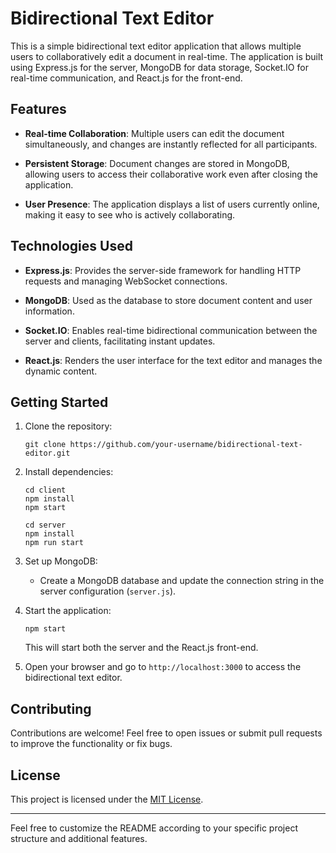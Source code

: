 

# Bidirectional Text Editor

This is a simple bidirectional text editor application that allows multiple users to collaboratively edit a document in real-time. The application is built using Express.js for the server, MongoDB for data storage, Socket.IO for real-time communication, and React.js for the front-end.

## Features

- **Real-time Collaboration**: Multiple users can edit the document simultaneously, and changes are instantly reflected for all participants.

- **Persistent Storage**: Document changes are stored in MongoDB, allowing users to access their collaborative work even after closing the application.

- **User Presence**: The application displays a list of users currently online, making it easy to see who is actively collaborating.

## Technologies Used

- **Express.js**: Provides the server-side framework for handling HTTP requests and managing WebSocket connections.

- **MongoDB**: Used as the database to store document content and user information.

- **Socket.IO**: Enables real-time bidirectional communication between the server and clients, facilitating instant updates.

- **React.js**: Renders the user interface for the text editor and manages the dynamic content.

## Getting Started

1. Clone the repository:

   ```
   git clone https://github.com/your-username/bidirectional-text-editor.git
   ```

2. Install dependencies:

   ```
   cd client
   npm install
   npm start
   ```
   ```
   cd server
   npm install
   npm run start
   ```
   

3. Set up MongoDB:

   - Create a MongoDB database and update the connection string in the server configuration (`server.js`).

4. Start the application:

   ```
   npm start
   ```

   This will start both the server and the React.js front-end.

5. Open your browser and go to `http://localhost:3000` to access the bidirectional text editor.

## Contributing

Contributions are welcome! Feel free to open issues or submit pull requests to improve the functionality or fix bugs.

## License

This project is licensed under the [MIT License](LICENSE).

---

Feel free to customize the README according to your specific project structure and additional features.
